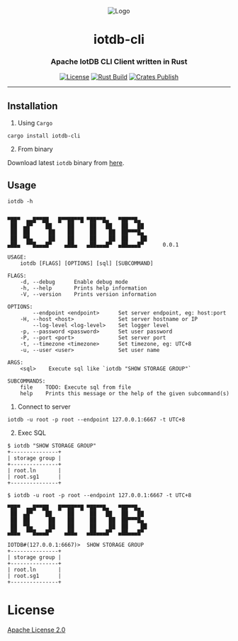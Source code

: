 <div align="center">

![Logo](https://raw.githubusercontent.com/francis-du/iotdb-rs/main/iotdb-rs.png)

<h1>iotdb-cli</h1>
<h3>Apache IotDB CLI Client written in Rust</h3>

[![License](https://img.shields.io/badge/license-Apache%202.0-blue?style=flat-square&color=%23E5531A)](https://github.com/francis-du/iotdb-cli/blob/main/LICENSE)
[![Rust Build](https://img.shields.io/github/workflow/status/francis-du/iotdb-cli/cargo-test?label=build&style=flat-square)](https://github.com/francis-du/iotdb-cli/actions?query=workflow%3Acargo-test)
[![Crates Publish](https://img.shields.io/github/workflow/status/francis-du/iotdb-cli/cargo-publish?label=publish&style=flat-square)](https://github.com/francis-du/iotdb-cli/actions?query=workflow%3Acargo-publish)

</div>

---

## Installation

1. Using `Cargo`

```shell
cargo install iotdb-cli
```

2. From binary

Download latest `iotdb` binary from [here](https://github.com/francis-du/iotdb-cli/releases/latest/).

## Usage

```shell
iotdb -h
```

```shell

▀██▀  ▄▄█▀▀██   █▀▀██▀▀█ ▀██▀▀█▄   ▀██▀▀█▄
 ██  ▄█▀    ██     ██     ██   ██   ██   ██
 ██  ██      ██    ██     ██    ██  ██▀▀▀█▄
 ██  ▀█▄     ██    ██     ██    ██  ██    ██
▄██▄  ▀▀█▄▄▄█▀    ▄██▄   ▄██▄▄▄█▀  ▄██▄▄▄█▀      0.0.1

USAGE:
    iotdb [FLAGS] [OPTIONS] [sql] [SUBCOMMAND]

FLAGS:
    -d, --debug      Enable debug mode
    -h, --help       Prints help information
    -V, --version    Prints version information

OPTIONS:
        --endpoint <endpoint>      Set server endpoint, eg: host:port
    -H, --host <host>              Set server hostname or IP
        --log-level <log-level>    Set logger level
    -p, --password <password>      Set user password
    -P, --port <port>              Set server port
    -t, --timezone <timezone>      Set timezone, eg: UTC+8
    -u, --user <user>              Set user name

ARGS:
    <sql>    Execute sql like `iotdb "SHOW STORAGE GROUP"`

SUBCOMMANDS:
    file    TODO: Execute sql from file
    help    Prints this message or the help of the given subcommand(s)

```

1. Connect to server

```shell
iotdb -u root -p root --endpoint 127.0.0.1:6667 -t UTC+8
```

2. Exec SQL

```shell
$ iotdb "SHOW STORAGE GROUP"
+---------------+
| storage group |
+---------------+
| root.ln       |
| root.sg1      |
+---------------+
```

```shell
$ iotdb -u root -p root --endpoint 127.0.0.1:6667 -t UTC+8

▀██▀  ▄▄█▀▀██   █▀▀██▀▀█ ▀██▀▀█▄   ▀██▀▀█▄
 ██  ▄█▀    ██     ██     ██   ██   ██   ██
 ██  ██      ██    ██     ██    ██  ██▀▀▀█▄
 ██  ▀█▄     ██    ██     ██    ██  ██    ██
▄██▄  ▀▀█▄▄▄█▀    ▄██▄   ▄██▄▄▄█▀  ▄██▄▄▄█▀     

IOTDB#(127.0.0.1:6667)>  SHOW STORAGE GROUP
+---------------+
| storage group |
+---------------+
| root.ln       |
| root.sg1      |
+---------------+
```

# License

[Apache License 2.0](LICENSE)
